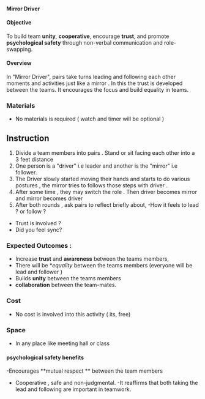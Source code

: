 #### Mirror Driver 

#### Objective 
To build team **unity**, **cooperative**, encourage **trust**, and promote **psychological safety** through non-verbal communication and role-swapping.

#### Overview 
In "Mirror Driver", pairs take turns leading and following each other moments and activities just like a mirror . In this the trust is developed between the teams. It encourages the focus and build equality in teams. 

### Materials 
- No materials is required ( watch and timer will be optional ) 

## Instruction 
1. Divide a team members into pairs . Stand or sit facing each other into a 3 feet distance 
2. One person is a "driver" i.e leader and another is the "mirror" i.e follower.
3. The Driver slowly started moving their hands and starts to do various postures , the mirror tries to 
follows those steps with driver .
4. After some time , they may switch the role . Then driver becomes mirror and mirror becomes driver 
5. After both rounds , ask pairs to reflect briefly about,
-How it feels to lead ? or follow ? 
- Trust is involved ? 
- Did you feel sync? 

### Expected Outcomes :
- Increase **trust** and **awareness** between the teams members,
- There will be **equality* between the teams members (everyone will be lead and follower ) 
- Builds **unity** between the teams members 
- **collaboration** between the team-mates.

### Cost
- No cost is involved into this activity ( its, free) 

### Space 
- In any place like meeting hall or class 

#### psychological safety benefits
-Encourages **mutual respect ** between the team members 
- Cooperative , safe and non-judgmental.
-It reaffirms that both taking the lead and following are important in teamwork.